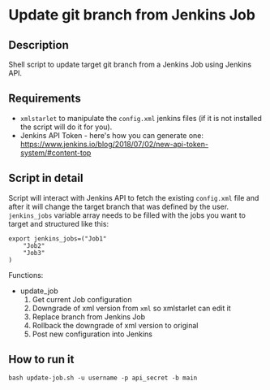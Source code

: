 # Update git branch from Jenkins Job

## Description
Shell script to update target git branch from a Jenkins Job using Jenkins API.

## Requirements
- `xmlstarlet` to manipulate the `config.xml` jenkins files (if it is not installed the script will do it for you).
- Jenkins API Token - here's how you can generate one: https://www.jenkins.io/blog/2018/07/02/new-api-token-system/#content-top

## Script in detail
Script will interact with Jenkins API to fetch the existing `config.xml` file and after it will change the target branch that was defined by the user.
`jenkins_jobs` variable array needs to be filled with the jobs you want to target and structured like this:
```
export jenkins_jobs=("Job1"
    "Job2"
    "Job3"
)
```

Functions:
- update_job 
    1. Get current Job configuration
    1. Downgrade of xml version from `xml` so xmlstarlet can edit it
    1. Replace branch from Jenkins Job
    1. Rollback the downgrade of xml version to original
    1. Post new configuration into Jenkins

## How to run it
```
bash update-job.sh -u username -p api_secret -b main
```